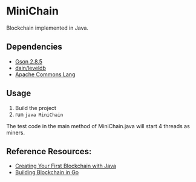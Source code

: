 # MiniChain
Blockchain implemented in Java.

## Dependencies
- [Gson 2.8.5](https://github.com/google/gson)
- [dain/leveldb](https://github.com/dain/leveldb)
- [Apache Commons Lang](https://commons.apache.org/proper/commons-lang/)

## Usage
1. Build the project
2. run ```java MiniChain```

The test code in the main method of MiniChain.java will start 4 threads as miners. 

## Reference Resources:
- [Creating Your First Blockchain with Java](https://medium.com/programmers-blockchain/create-simple-blockchain-java-tutorial-from-scratch-6eeed3cb03fa)
- [Building Blockchain in Go](https://jeiwan.cc/posts/building-blockchain-in-go-part-1/)
